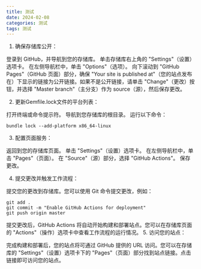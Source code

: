 ```yaml
---
title: 测试
date: 2024-02-08
categories: 测试
tags: 测试
---
```

1. 确保存储库公开：

登录到 GitHub，并导航到您的存储库。
单击存储库右上角的 "Settings"（设置）选项卡。
在左侧导航栏中，单击 "Options"（选项）。
向下滚动到 "GitHub Pages"（GitHub 页面）部分，确保 "Your site is published at"（您的站点发布在）下显示的链接为公开链接。如果不是公开链接，请单击 "Change"（更改）按钮，并选择 "Master branch"（主分支）作为 source（源），然后保存更改。

2. 更新Gemfile.lock文件的平台列表：

打开终端或命令提示符。
导航到您存储库的根目录。
运行以下命令：

`bundle lock --add-platform x86_64-linux`

3. 配置页面服务：

返回到您的存储库页面。
单击 "Settings"（设置）选项卡。
在左侧导航栏中，单击 "Pages"（页面）。
在 "Source"（源）部分，选择 "GitHub Actions"。
保存更改。

4. 提交更改并触发工作流程：

提交您的更改到存储库。您可以使用 Git 命令提交更改，例如：
```
git add .
git commit -m "Enable GitHub Actions for deployment"
git push origin master
```
提交更改后，GitHub Actions 将自动开始构建和部署站点。您可以在存储库页面的 "Actions"（操作）选项卡中查看工作流程的运行情况。
5. 访问您的站点：

完成构建和部署后，您的站点将可通过 GitHub 提供的 URL 访问。您可以在存储库的 "Settings"（设置）选项卡下的 "Pages"（页面）部分找到站点链接。点击链接即可访问您的站点。



